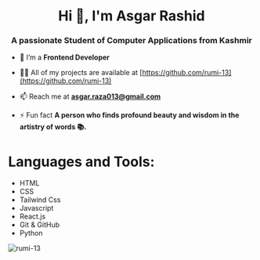 <h1 align="center">Hi 👋, I'm Asgar Rashid</h1>
<h3 align="center">A passionate Student of Computer Applications from Kashmir</h3>


- 🌱 I’m a **Frontend Developer**

- 👨‍💻 All of my projects are available at [https://github.com/rumi-13](https://github.com/rumi-13)

- 📫 Reach me at **asgar.raza013@gmail.com**

- ⚡ Fun fact **A person who finds profound beauty and wisdom in the artistry of words 📚.**

<p align="left">
</p>

<h1 align="left">Languages and Tools:</h1>
<ul>
  <li>HTML</li>
  <li>CSS</li>
  <li>Tailwind Css</li>
  <li>Javascript</li>
  <li>React.js</li>
  <li>Git & GitHub</li>
  <li>Python</li>
</ul>

<p><img align="left" src="https://github-readme-stats.vercel.app/api/top-langs?username=rumi-13&show_icons=true&locale=en&layout=compact" alt="rumi-13" /></p>

<!--
<p>&nbsp;<img align="center" src="https://github-readme-stats.vercel.app/api?username=rumi-13&show_icons=true&locale=en" alt="rumi-13" /></p>

<p><img align="center" src="https://github-readme-streak-stats.herokuapp.com/?user=rumi-13" alt="rumi-13" /></p>
-->
